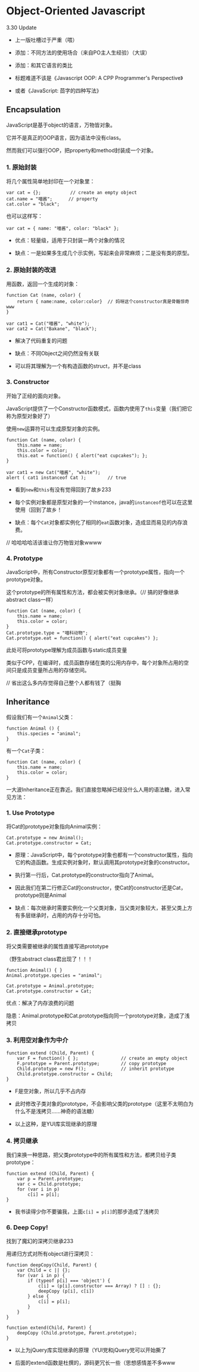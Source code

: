 ﻿# Object-Oriented Javascript

3.30 Update

- 上一版吐槽过于严重（喂）

- 添加：不同方法的使用场合（来自PO主人生经验）（大误）

- 添加：和其它语言的类比

- 标题难道不该是《Javascript OOP: A CPP Programmer's Perspective》

- 或者《JavaScript: 茴字的四种写法》

## Encapsulation

JavaScript是基于object的语言，万物皆对象。

它并不是真正的OOP语言，因为语法中没有class。

然而我们可以强行OOP，把property和method封装成一个对象。

### 1. 原始封装

将几个属性简单地封印在一个对象里：
```
var cat = {};           // create an empty object
cat.name = "喵酱";      // property
cat.color = "black";
```

也可以这样写：

```
var cat = { name: "喵酱", color: "black" };
```
- 优点：轻量级，适用于只封装一两个对象的情况

- 缺点：一是如果多生成几个示实例，写起来会非常麻烦；二是没有类的原型。


### 2. 原始封装的改进

用函数，返回一个生成的对象：
```
function Cat (name, color) {
    return { name:name, color:color}  // 妈呀这个constructor真是骨骼惊奇www
}

var cat1 = Cat("喵酱", "white");
var cat2 = Cat("Bakane", "black");
```

- 解决了代码重复的问题

- 缺点：不同Object之间仍然没有关联

- 可以将其理解为一个有构造函数的struct，并不是class


### 3. Constructor

开始了正经的面向对象。

JavaScript提供了一个Constructor函数模式，函数内使用了`this`变量（我们把它称为原型对象好了）

使用`new`运算符可以生成原型对象的实例。

```
function Cat (name, color) {
    this.name = name;
    this.color = color;
    this.eat = function() { alert("eat cupcakes"); };
}

var cat1 = new Cat("喵酱", "white");
alert ( cat1 instanceof Cat );        // true
```

- 看到`new`和`this`有没有觉得回到了故乡233

- 每个实例对象都是原型对象的一个instance，java的`instanceof`也可以在这里使用（回到了故乡！

- 缺点：每个`Cat`对象都实例化了相同的`eat`函数对象，造成显而易见的内存浪费。

// 哈哈哈哈活该谁让你万物皆对象wwww


### 4. Prototype

JavaScript中，所有Constructor原型对象都有一个prototype属性，指向一个prototype对象。

这个prototype的所有属性和方法，都会被实例对象继承。（// 搞的好像继承abstract class一样）

```
function Cat (name, color) {
    this.name = name;
    this.color = color;
}
Cat.prototype.type = "喵科动物";
Cat.prototype.eat = function() { alert("eat cupcakes") };
```

此处可将prototype理解为成员函数与static成员变量

类似于CPP，在编译时，成员函数存储在类的公用内存中，每个对象所占用的空间只是成员变量所占用的存储空间。

// 省出这么多内存觉得自己整个人都有钱了（挺胸

## Inheritance

假设我们有一个`Animal`父类：

```
function Animal () {
    this.species = "animal";
}
```

有一个`Cat`子类：

```
function Cat (name, color) {
    this.name = name;
    this.color = color;
}
```

一大波Inheritance正在靠近。我们直接忽略掉已经没什么人用的语法糖，进入常见方法：

### 1. Use Prototype

将Cat的prototype对象指向Animal实例：

```
Cat.prototype = new Animal();
Cat.prototype.constructor = Cat;
```

- 原理：JavaScript中，每个prototype对象也都有一个constructor属性，指向它的构造函数。生成实例对象时，默认调用其prototype对象的constructor。

- 执行第一行后，Cat.prototype的constructor指向了Animal。

- 因此我们在第二行修正Cat的constructor，使Cat的constructor还是Cat，prototype则是Animal

- 缺点：每次继承时需要实例化一个父类对象，当父类对象较大，甚至父类上方有多层继承时，占用的内存十分可怕。

### 2. 直接继承prototype

将父类需要被继承的属性直接写进prototype 

（野生abstract class君出现了！！！

```
function Animal() { }
Animal.prototype.species = "animal";

Cat.prototype = Animal.prototype;
Cat.prototype.constructor = Cat;
```

优点：解决了内存浪费的问题

隐患：Animal.prototype和Cat.prototype指向同一个prototype对象，造成了浅拷贝

### 3. 利用空对象作为中介

```
function extend (Child, Parent) {
    var F = function() { };                // create an empty object
    F.prototype = Parent.prototype;        // copy prototype
    Child.prototype = new F();             // inherit prototype
    Child.prototype.constructor = Child;
}
```

- F是空对象，所以几乎不占内存

- 此时修改子类对象的prototype，不会影响父类的prototype（这里不太明白为什么不是浅拷贝……神奇的语法糖）

- 以上这种，是YUI库实现继承的原理


### 4. 拷贝继承

我们来换一种思路，把父类prototype中的所有属性和方法，都拷贝给子类prototype：

```
function extend (Child, Parent) {
    var p = Parent.prototype;
    var c = Child.prototype;
    for (var i in p)
        c[i] = p[i];
}
```

- 我书读得少你不要骗我，上面`c[i] = p[i]`的那步造成了浅拷贝

### 6. Deep Copy!

找到了魔幻的深拷贝继承233

用递归方式对所有object进行深拷贝：

```
function deepCopy(Child, Parent) {
    var Child = c || {};
    for (var i in p) {
        if (typeof p[i] === 'object') {
            c[i] = (p[i].constructor === Array) ? [] : {};
            deepCopy (p[i], c[i])
        } else {
            c[i] = p[i];
        }
    }
}

function extend(Child, Parent) {
    deepCopy (Child.prototype, Parent.prototype);
}

```

- 以上为jQuery库实现继承的原理（YUI党和jQuery党可以开始撕了

- 后面的extend函数是杜撰的，源码更冗长一些（思想感情差不多www
